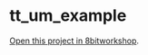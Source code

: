 tt_um_example
=====

[Open this project in 8bitworkshop](http://8bitworkshop.com/redir.html?platform=verilog&githubURL=https%3A%2F%2Fgithub.com%2Facrypticcode%2Ftt_um_example&file=tt_um_example.v).
